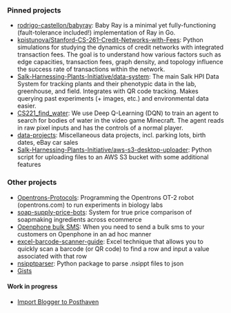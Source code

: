 ### Pinned projects
* [rodrigo-castellon/babyray](https://github.com/rodrigo-castellon/babyray): Baby Ray is a minimal yet fully-functioning (fault-tolerance included!) implementation of Ray in Go.
* [kpistunova/Stanford-CS-261-Credit-Networks-with-Fees](https://github.com/kpistunova/Stanford-CS-261-Credit-Networks-with-Fees): Python simulations for studying the dynamics of credit networks with integrated transaction fees. The goal is to understand how various factors such as edge capacities, transaction fees, graph density, and topology influence the success rate of transactions within the network.
* [Salk-Harnessing-Plants-Initiative/data-system](https://github.com/Salk-Harnessing-Plants-Initiative/data-system): The main Salk HPI Data System for tracking plants and their phenotypic data in the lab, greenhouse, and field. Integrates with QR code tracking. Makes querying past experiments (+ images, etc.) and environmental data easier.
* [CS221_find_water](https://github.com/CS221_find_water): We use Deep Q-Learning (DQN) to train an agent to search for bodies of water in the video game Minecraft. The agent reads in raw pixel inputs and has the controls of a normal player.
* [data-projects](https://github.com/data-projects): Miscellaneous data projects, incl. parking lots, birth dates, eBay car sales
* [Salk-Harnessing-Plants-Initiative/aws-s3-desktop-uploader](https://github.com/Salk-Harnessing-Plants-Initiative/aws-s3-desktop-uploader): Python script for uploading files to an AWS S3 bucket with some additional features

### Other projects

* [Opentrons-Protocols](https://github.com/Russell-Tran/Opentrons-Protocols): Programming the Opentrons OT-2 robot (opentrons.com) to run experiments in biology labs
* [soap-supply-price-bots](https://github.com/Russell-Tran/soap-supply-price-bots): System for true price comparison of soapmaking ingredients across ecommerce
* [Openphone bulk SMS](https://github.com/Russell-Tran/openphone-bulk-sms/tree/main): When you need to send a bulk sms to your customers on Openphone in an ad hoc manner
* [excel-barcode-scanner-guide](https://github.com/Salk-Harnessing-Plants-Initiative/excel-barcode-scanner-guide): Excel technique that allows you to quickly scan a barcode (or QR code) to find a row and input a value associated with that row
* [nsipptparser](https://github.com/Salk-Harnessing-Plants-Initiative/nsipptparser): Python package to parse .nsippt files to json
* [Gists](https://gist.github.com/Russell-Tran)

#### Work in progress
* [Import Blogger to Posthaven](https://github.com/Russell-Tran/import-blogger-to-posthaven)

